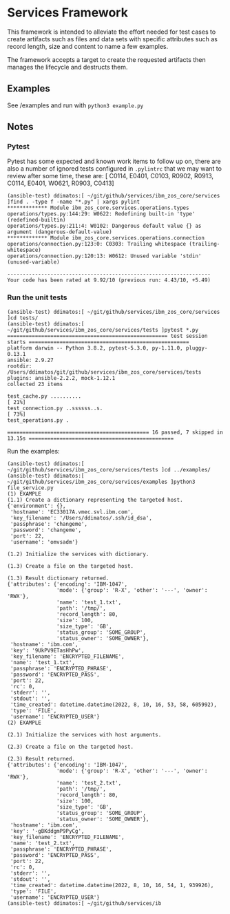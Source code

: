 # Services Framework

This framework is intended to alleviate the effort needed for  test cases to
create artifacts such as files and data sets with specific attributes such as
record length, size and content to name a few examples.

The framework accepts a target to create the requested artifacts then manages
the lifecycle and destructs them.

## Examples
See <project>/examples and run with `python3 example.py`

## Notes

### Pytest
Pytest has some expected and known work items to follow up on, there are also
a number of ignored tests configured in `.pylintrc` that we may want to review
after some time, these are:
    [ C0114, E0401, C0103, R0902, R0913, C0114, E0401, W0621, R0903, C0413]

```
(ansible-test) ddimatos:[ ~/git/github/services/ibm_zos_core/services ]find . -type f -name "*.py" | xargs pylint
************* Module ibm_zos_core.services.operations.types
operations/types.py:144:29: W0622: Redefining built-in 'type' (redefined-builtin)
operations/types.py:211:4: W0102: Dangerous default value {} as argument (dangerous-default-value)
************* Module ibm_zos_core.services.operations.connection
operations/connection.py:123:0: C0303: Trailing whitespace (trailing-whitespace)
operations/connection.py:120:13: W0612: Unused variable 'stdin' (unused-variable)

------------------------------------------------------------------
Your code has been rated at 9.92/10 (previous run: 4.43/10, +5.49)
```

### Run the unit tests
```
(ansible-test) ddimatos:[ ~/git/github/services/ibm_zos_core/services ]cd tests/
(ansible-test) ddimatos:[ ~/git/github/services/ibm_zos_core/services/tests ]pytest *.py
==================================================== test session starts ====================================================
platform darwin -- Python 3.8.2, pytest-5.3.0, py-1.11.0, pluggy-0.13.1
ansible: 2.9.27
rootdir: /Users/ddimatos/git/github/services/ibm_zos_core/services/tests
plugins: ansible-2.2.2, mock-1.12.1
collected 23 items

test_cache.py ..........                                                                                              [ 21%]
test_connection.py ..ssssss..s.                                                                                       [ 73%]
test_operations.py .

============================================== 16 passed, 7 skipped in 13.15s ===============================================
```

Run the examples:
```
(ansible-test) ddimatos:[ ~/git/github/services/ibm_zos_core/services/tests ]cd ../examples/
(ansible-test) ddimatos:[ ~/git/github/services/ibm_zos_core/services/examples ]python3 file_service.py
(1) EXAMPLE
(1.1) Create a dictionary representing the targeted host.
{'environment': {},
 'hostname': 'EC33017A.vmec.svl.ibm.com',
 'key_filename': '/Users/ddimatos/.ssh/id_dsa',
 'passphrase': 'changeme',
 'password': 'changeme',
 'port': 22,
 'username': 'omvsadm'}

(1.2) Initialize the services with dictionary.

(1.3) Create a file on the targeted host.

(1.3) Result dictionary returned.
{'attributes': {'encoding': 'IBM-1047',
                'mode': {'group': 'R-X', 'other': '---', 'owner': 'RWX'},
                'name': 'test_1.txt',
                'path': '/tmp/',
                'record_length': 80,
                'size': 100,
                'size_type': 'GB',
                'status_group': 'SOME_GROUP',
                'status_owner': 'SOME_OWNER'},
 'hostname': 'ibm.com',
 'key': '9UkPV9ETasHhPw',
 'key_filename': 'ENCRYPTED_FILENAME',
 'name': 'test_1.txt',
 'passphrase': 'ENCRYPTED_PHRASE',
 'password': 'ENCRYPTED_PASS',
 'port': 22,
 'rc': 0,
 'stderr': '',
 'stdout': '',
 'time_created': datetime.datetime(2022, 8, 10, 16, 53, 58, 605992),
 'type': 'FILE',
 'username': 'ENCRYPTED_USER'}
(2) EXAMPLE

(2.1) Initialize the services with host arguments.

(2.3) Create a file on the targeted host.

(2.3) Result returned.
{'attributes': {'encoding': 'IBM-1047',
                'mode': {'group': 'R-X', 'other': '---', 'owner': 'RWX'},
                'name': 'test_2.txt',
                'path': '/tmp/',
                'record_length': 80,
                'size': 100,
                'size_type': 'GB',
                'status_group': 'SOME_GROUP',
                'status_owner': 'SOME_OWNER'},
 'hostname': 'ibm.com',
 'key': '-gBKddgmP9PyCg',
 'key_filename': 'ENCRYPTED_FILENAME',
 'name': 'test_2.txt',
 'passphrase': 'ENCRYPTED_PHRASE',
 'password': 'ENCRYPTED_PASS',
 'port': 22,
 'rc': 0,
 'stderr': '',
 'stdout': '',
 'time_created': datetime.datetime(2022, 8, 10, 16, 54, 1, 939926),
 'type': 'FILE',
 'username': 'ENCRYPTED_USER'}
(ansible-test) ddimatos:[ ~/git/github/services/ib
```
